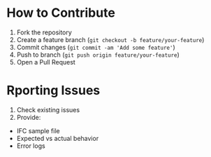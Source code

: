 # How to Contribute
1. Fork the repository
2. Create a feature branch (`git checkout -b feature/your-feature`)
3. Commit changes (`git commit -am 'Add some feature'`)
4. Push to branch (`git push origin feature/your-feature`)
5. Open a Pull Request

# Rporting Issues
1. Check existing issues
2. Provide:
- IFC sample file
- Expected vs actual behavior
- Error logs
